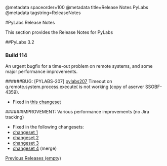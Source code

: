 @metadata spaceorder=100
@metadata title=Release Notes PyLabs
@metadata tagstring=ReleaseNotes

[History]: #/ReleaseNotes/History
[pylabs207]: jira.incubaid.com/browse/PYLABS-207
[changeset1]: https://bitbucket.org/despiegk/pylabs-core/changeset/e2841cdad37b
[changeset2]: https://bitbucket.org/despiegk/pylabs-core/changeset/6127649774bf
[changeset3]: https://bitbucket.org/despiegk/pylabs-core/changeset/a24ba0a67025
[changeset4]: https://bitbucket.org/despiegk/pylabs-core/changeset/945eba1c4983
[changeset5]: https://bitbucket.org/despiegk/pylabs-core/changeset/f8f0c0499222


#PyLabs Release Notes

This section provides the Release Notes for PyLabs

##PyLabs 3.2

### Build 114
An urgent bugfix for a time-out problem on remote systems, and some major performance improvements.

######BUG:   [PYLABS-207] [pylabs207] Timeout on q.remote.system.process.execute( is not working (copy of aserver SSOBF-4359).  
- Fixed in [this changeset][changeset1]

######IMPROVEMENT:  Various performance improvements (no Jira tracking)
* Fixed in the following changesets:
* [changeset 1][changeset2] <br />
* [changeset 2][changeset3] <br />
* [changeset 3][changeset4] <br />
* [changeset 4][changeset5]  (merge)<br />




[Previous Releases (empty)][History]
